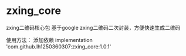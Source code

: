 # zxing_core
zxing二维码核心包
基于google zxing二维码二次封装，方便快速生成二维码

使用方法：
添加依赖 implementation 'com.github.lh1250360307:zxing_core:1.0.1'
